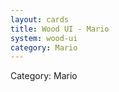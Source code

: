 ```yaml
---
layout: cards
title: Wood UI - Mario
system: wood-ui
category: Mario
---
```

<div class="alert alert-secondary mb-4"><span class="i18n innerHTML-category">Category: </span><span class="i18n innerHTML-cat-Mario">Mario</span></div>
